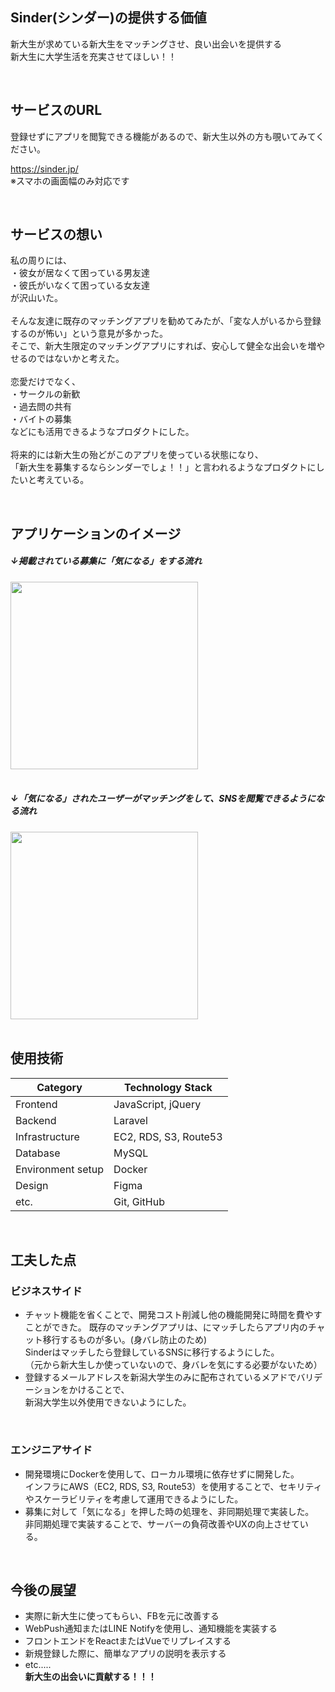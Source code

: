 ## Sinder(シンダー)の提供する価値
新大生が求めている新大生をマッチングさせ、良い出会いを提供する<br>
新大生に大学生活を充実させてほしい！！

<br>

## サービスのURL
登録せずにアプリを閲覧できる機能があるので、新大生以外の方も覗いてみてください。

https://sinder.jp/
<br>
※スマホの画面幅のみ対応です

<br>

## サービスの想い
私の周りには、<br>
・彼女が居なくて困っている男友達<br>
・彼氏がいなくて困っている女友達<br>
が沢山いた。<br>
<br>
そんな友達に既存のマッチングアプリを勧めてみたが、「変な人がいるから登録するのが怖い」という意見が多かった。<br>
そこで、新大生限定のマッチングアプリにすれば、安心して健全な出会いを増やせるのではないかと考えた。<br>
<br>
恋愛だけでなく、<br>
・サークルの新歓<br>
・過去問の共有<br>
・バイトの募集<br>
などにも活用できるようなプロダクトにした。<br>
<br>
将来的には新大生の殆どがこのアプリを使っている状態になり、<br>
「新大生を募集するならシンダーでしょ！！」と言われるようなプロダクトにしたいと考えている。

<br>

## アプリケーションのイメージ
##### ↓掲載されている募集に「気になる」をする流れ
<img width="300px" src="https://github.com/shoheiweb86/sinder/assets/82988094/9150ef69-e93b-471a-9d0e-ec9981ab3a7f">
<br>

<br>

##### ↓「気になる」されたユーザーがマッチングをして、SNSを閲覧できるようになる流れ
<img width="300px" src="https://github.com/shoheiweb86/sinder/assets/82988094/a4e6c8d8-95bd-413d-bfea-eed1885f2783">
<br>

<br>

<!-- 
## 機能一覧
<img width="300px" src="https://github.com/shoheiweb86/sinder/assets/82988094/d9b865d3-c511-4a9e-8133-e02e7f26fbd1">
<img width="300px" src="https://github.com/shoheiweb86/sinder/assets/82988094/d72c4e06-5fcf-480e-8e36-f9cbcf53a0a9">
<img width="300px" src="https://github.com/shoheiweb86/sinder/assets/82988094/21f020b3-deaf-450b-9af9-fbae7c1e7949">
<br>

<br>

-->

## 使用技術

| Category          | Technology Stack                                     |
| ----------------- | --------------------------------------------------   |
| Frontend          | JavaScript, jQuery                                   |
| Backend           | Laravel                                              |
| Infrastructure    | EC2, RDS, S3, Route53                                |
| Database          | MySQL                                                |
| Environment setup | Docker                                               |
| Design            | Figma                                                |
| etc.              | Git, GitHub                                          |

<br>

## 工夫した点

### ビジネスサイド
- チャット機能を省くことで、開発コスト削減し他の機能開発に時間を費やすことができた。
既存のマッチングアプリは、にマッチしたらアプリ内のチャット移行するものが多い。(身バレ防止のため)<br>
Sinderはマッチしたら登録しているSNSに移行するようにした。<br>
（元から新大生しか使っていないので、身バレを気にする必要がないため）<br>
- 登録するメールアドレスを新潟大学生のみに配布されているメアドでバリデーションをかけることで、<br>
新潟大学生以外使用できないようにした。

<br>

### エンジニアサイド

- 開発環境にDockerを使用して、ローカル環境に依存せずに開発した。 <br>
インフラにAWS（EC2, RDS, S3, Route53）を使用することで、セキリティやスケーラビリティを考慮して運用できるようにした。<br>
- 募集に対して「気になる」を押した時の処理を、非同期処理で実装した。<br>
非同期処理で実装することで、サーバーの負荷改善やUXの向上させている。

<br>

## 今後の展望
- 実際に新大生に使ってもらい、FBを元に改善する
- WebPush通知またはLINE Notifyを使用し、通知機能を実装する
- フロントエンドをReactまたはVueでリプレイスする
- 新規登録した際に、簡単なアプリの説明を表示する
- etc.....<br>
**新大生の出会いに貢献する！！！**
